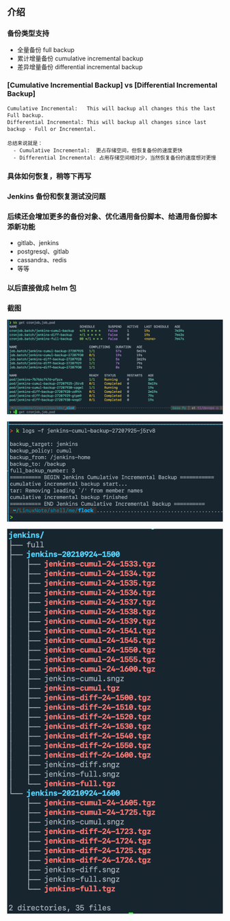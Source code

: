 ## 介绍

### 备份类型支持

- 全量备份 full backup
- 累计增量备份 cumulative incremental backup
- 差异增量备份 differential incremental backup

### [Cumulative Incremential Backup] vs [Differential Incremental Backup]

```
Cumulative Incremental:   This will backup all changes this the last Full backup.
Differential Incremental: This will backup all changes since last backup - Full or Incremental.

总结来说就是：
  - Cumulative Incremental:  更占存储空间，但恢复备份的速度更快
  - Differential Incremental: 占用存储空间相对少，当然恢复备份的速度想对更慢
```

### 具体如何恢复，稍等下再写

### Jenkins 备份和恢复测试没问题

### 后续还会增加更多的备份对象、优化通用备份脚本、给通用备份脚本添新功能

- gitlab、jenkins
- postgresql、gitlab
- cassandra、redis
- 等等

### 以后直接做成 helm 包

### 截图

![jenkins_backup_kubectl](images/jenkins_backup_kubectl_get.png)

![jenkins_backup_kubectl_logs](images/jenkins_backup_kubectl_logs.png)

![jenkins_backup_tree](images/jenkins_backup_tree.png)